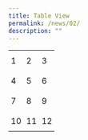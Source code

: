 ```yaml
---
title: Table View
permalink: /news/02/
description: ""
---
```

<style type="text/css">
.tg  {border:none;border-collapse:collapse;border-spacing:0;}
.tg td{border-style:solid;border-width:0px;font-family:inherit;overflow:hidden;
  padding:10px 5px;word-break:normal;}
.tg th{border-style:solid;border-width:0px;font-family:inherit;font-weight:normal;
  overflow:hidden;padding:10px 5px;word-break:normal;}
.tg .tg-c6q4{font-family:inherit;text-align:left;vertical-align:top}
</style>
<table class="tg">
<tbody>
  <tr>
    <td class="tg-c6q4">1</td>
    <td class="tg-c6q4">2</td>
    <td class="tg-c6q4">3</td>
  </tr>
  <tr>
    <td class="tg-c6q4">4</td>
    <td class="tg-c6q4">5</td>
    <td class="tg-c6q4">6</td>
  </tr>
  <tr>
    <td class="tg-c6q4">7</td>
    <td class="tg-c6q4">8</td>
    <td class="tg-c6q4">9</td>
  </tr>
  <tr>
    <td class="tg-c6q4">10</td>
    <td class="tg-c6q4">11</td>
    <td class="tg-c6q4">12</td>
  </tr>
</tbody>
</table>